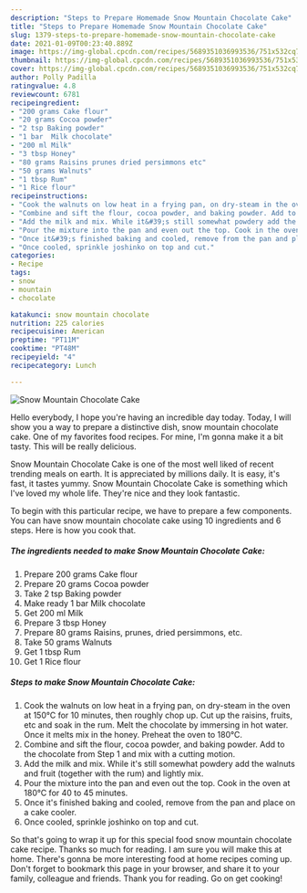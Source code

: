 ```yaml
---
description: "Steps to Prepare Homemade Snow Mountain Chocolate Cake"
title: "Steps to Prepare Homemade Snow Mountain Chocolate Cake"
slug: 1379-steps-to-prepare-homemade-snow-mountain-chocolate-cake
date: 2021-01-09T00:23:40.889Z
image: https://img-global.cpcdn.com/recipes/5689351036993536/751x532cq70/snow-mountain-chocolate-cake-recipe-main-photo.jpg
thumbnail: https://img-global.cpcdn.com/recipes/5689351036993536/751x532cq70/snow-mountain-chocolate-cake-recipe-main-photo.jpg
cover: https://img-global.cpcdn.com/recipes/5689351036993536/751x532cq70/snow-mountain-chocolate-cake-recipe-main-photo.jpg
author: Polly Padilla
ratingvalue: 4.8
reviewcount: 6781
recipeingredient:
- "200 grams Cake flour"
- "20 grams Cocoa powder"
- "2 tsp Baking powder"
- "1 bar  Milk chocolate"
- "200 ml Milk"
- "3 tbsp Honey"
- "80 grams Raisins prunes dried persimmons etc"
- "50 grams Walnuts"
- "1 tbsp Rum"
- "1 Rice flour"
recipeinstructions:
- "Cook the walnuts on low heat in a frying pan, on dry-steam in the oven at 150°C for 10 minutes, then roughly chop up. Cut up the raisins, fruits, etc and soak in the rum. Melt the chocolate by immersing in hot water. Once it melts mix in the honey. Preheat the oven to 180°C."
- "Combine and sift the flour, cocoa powder, and baking powder. Add to the chocolate from Step 1 and mix with a cutting motion."
- "Add the milk and mix. While it&#39;s still somewhat powdery add the walnuts and fruit (together with the rum) and lightly mix."
- "Pour the mixture into the pan and even out the top. Cook in the oven at 180°C for 40 to 45 minutes."
- "Once it&#39;s finished baking and cooled, remove from the pan and place on a cake cooler."
- "Once cooled, sprinkle joshinko on top and cut."
categories:
- Recipe
tags:
- snow
- mountain
- chocolate

katakunci: snow mountain chocolate 
nutrition: 225 calories
recipecuisine: American
preptime: "PT11M"
cooktime: "PT48M"
recipeyield: "4"
recipecategory: Lunch

---
```



![Snow Mountain Chocolate Cake](https://img-global.cpcdn.com/recipes/5689351036993536/751x532cq70/snow-mountain-chocolate-cake-recipe-main-photo.jpg)

Hello everybody, I hope you're having an incredible day today. Today, I will show you a way to prepare a distinctive dish, snow mountain chocolate cake. One of my favorites food recipes. For mine, I'm gonna make it a bit tasty. This will be really delicious.



Snow Mountain Chocolate Cake is one of the most well liked of recent trending meals on earth. It is appreciated by millions daily. It is easy, it's fast, it tastes yummy. Snow Mountain Chocolate Cake is something which I've loved my whole life. They're nice and they look fantastic.


To begin with this particular recipe, we have to prepare a few components. You can have snow mountain chocolate cake using 10 ingredients and 6 steps. Here is how you cook that.

<!--inarticleads1-->

##### The ingredients needed to make Snow Mountain Chocolate Cake:

1. Prepare 200 grams Cake flour
1. Prepare 20 grams Cocoa powder
1. Take 2 tsp Baking powder
1. Make ready 1 bar  Milk chocolate
1. Get 200 ml Milk
1. Prepare 3 tbsp Honey
1. Prepare 80 grams Raisins, prunes, dried persimmons, etc.
1. Take 50 grams Walnuts
1. Get 1 tbsp Rum
1. Get 1 Rice flour




<!--inarticleads2-->

##### Steps to make Snow Mountain Chocolate Cake:

1. Cook the walnuts on low heat in a frying pan, on dry-steam in the oven at 150°C for 10 minutes, then roughly chop up. Cut up the raisins, fruits, etc and soak in the rum. Melt the chocolate by immersing in hot water. Once it melts mix in the honey. Preheat the oven to 180°C.
1. Combine and sift the flour, cocoa powder, and baking powder. Add to the chocolate from Step 1 and mix with a cutting motion.
1. Add the milk and mix. While it&#39;s still somewhat powdery add the walnuts and fruit (together with the rum) and lightly mix.
1. Pour the mixture into the pan and even out the top. Cook in the oven at 180°C for 40 to 45 minutes.
1. Once it&#39;s finished baking and cooled, remove from the pan and place on a cake cooler.
1. Once cooled, sprinkle joshinko on top and cut.




So that's going to wrap it up for this special food snow mountain chocolate cake recipe. Thanks so much for reading. I am sure you will make this at home. There's gonna be more interesting food at home recipes coming up. Don't forget to bookmark this page in your browser, and share it to your family, colleague and friends. Thank you for reading. Go on get cooking!
